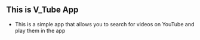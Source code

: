 ## This is V_Tube App

- This is a simple app that allows you to search for videos on YouTube and play them in the app
